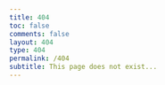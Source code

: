 ```yaml
---
title: 404
toc: false
comments: false
layout: 404
type: 404
permalink: /404
subtitle: This page does not exist...
---
```


